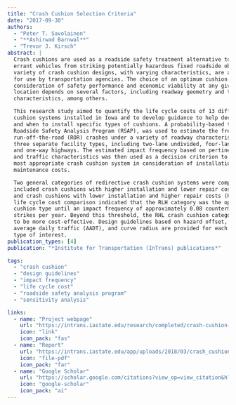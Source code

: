 ```yaml
---
title: "Crash Cushion Selection Criteria"
date: "2017-09-30"
authors: 
  - "Peter T. Savolainen"
  - "**Ashirwad Barnwal**"
  - "Trevor J. Kirsch"
abstract: |
  Crash cushions are used as a roadside safety treatment alternative to protect
  errant vehicles from striking potentially hazardous fixed roadside objects. A
  variety of crash cushion designs, with varying characteristics, are available
  for use by transportation agencies. The choice of an optimum cushion type in
  consideration of safety performance and economic viability at any given highway
  location depends on several factors, including roadway geometry and traffic
  characteristics, among others.

  This research study aimed to quantify the life cycle costs of 13 different crash
  cushion systems installed in Iowa and to develop guidance to help decide where
  and when to install specific types of cushions. A probability-based tool, the
  Roadside Safety Analysis Program (RSAP), was used to estimate the frequency of
  run-off-the-road (ROR) crashes under a variety of roadway characteristics for
  three separate facility types, including two-lane undivided, four-lane divided,
  and one-way highways. The estimated impact frequency based on pertinent roadway
  and traffic characteristics was then used as a decision criterion to select the
  most appropriate crash cushion system in consideration of installation and
  maintenance costs.

  Two general categories of redirective crash cushion systems were compared. These
  included crash cushions with higher installation and lower repair costs (RHL)
  and crash cushions with lower installation and higher repair costs (RLH). The
  life cycle cost comparison indicated that the RLH category was the optimal crash
  cushion type until an impact frequency of approximately 0.08 countermeasure
  strikes per year. Beyond this threshold, the RHL crash cushion category tended
  to be more cost-effective. Design guidelines based on hazard offset, annual
  average daily traffic (AADT), and curve radius are provided for each facility
  type of interest.
publication_types: [4]
publication: "*Institute for Transportation (InTrans) publications*"

tags:
  - "crash cushion"
  - "design guidelines"
  - "impact frequency"
  - "life cycle cost"
  - "roadside safety analysis program"
  - "sensitivity analysis"

links:
  - name: "Project webpage"
    url: "https://intrans.iastate.edu/research/completed/crash-cushion-selection-criteria/"
    icon: "link"
    icon_pack: "fas"
  - name: "Report"
    url: "https://intrans.iastate.edu/app/uploads/2018/03/crash_cushion_selection_criteria_w_cvr.pdf"
    icon: "file-pdf"
    icon_pack: "far"
  - name: "Google Scholar"
    url: "https://scholar.google.com/citations?view_op=view_citation&hl=en&user=WN6gbSQAAAAJ&citation_for_view=WN6gbSQAAAAJ:u5HHmVD_uO8C"
    icon: "google-scholar"
    icon_pack: "ai"
---
```

